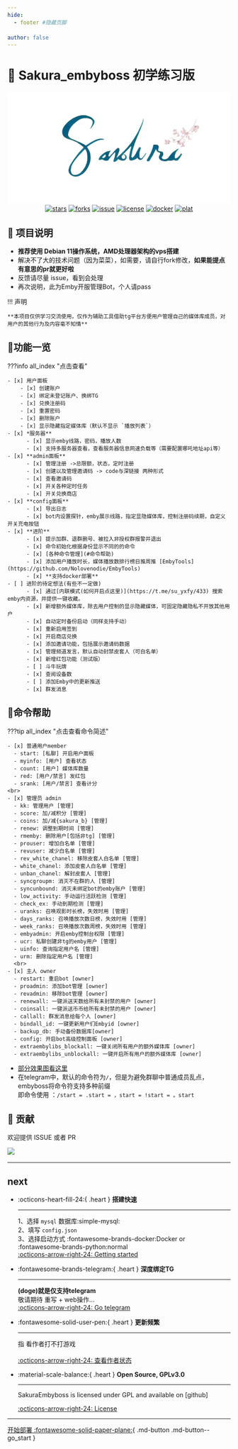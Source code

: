 ```yaml
---
hide:
  - footer #隐藏页脚

author: false
---
```


# 🌸 Sakura_embyboss 初学练习版

<p align="center">
<img src="assets/images/bot2.png" alt="bot"><br>
<a href="https://github.com/berry8838/Sakura_embyboss/stargazers"><img src="https://img.shields.io/github/stars/berry8838/Sakura_embyboss" alt="stars"></a> 
<a href="https://github.com/berry8838/Sakura_embyboss/forks"><img src="https://img.shields.io/github/forks/berry8838/Sakura_embyboss" alt="forks"></a> 
<a href="https://github.com/berry8838/Sakura_embyboss/issues"><img src="https://img.shields.io/github/issues/berry8838/Sakura_embyboss" alt="issue"></a>  
<a href="https://github.com/berry8838/Sakura_embyboss/blob/master/LICENSE"><img src="https://img.shields.io/github/license/berry8838/Sakura_embyboss" alt="license"></a> 
<a href="https://hub.docker.com/r/jingwei520/sakura_embyboss" ><img src="https://img.shields.io/docker/v/jingwei520/sakura_embyboss/latest?logo=docker" alt="docker"></a>
<a href="" ><img src="https://img.shields.io/badge/platform-amd64-pink" alt="plat"></a>
</p>

## 📜 项目说明

- **推荐使用 Debian 11操作系统，AMD处理器架构的vps搭建**
- 解决不了大的技术问题（因为菜菜），如需要，请自行fork修改，__如果能提点有意思的pr就更好啦__
- 反馈请尽量 issue，看到会处理
- 再次说明，此为Emby开服管理Bot，个人请pass

!!! 声明

    **本项目仅供学习交流使用，仅作为辅助工具借助tg平台方便用户管理自己的媒体库成员，对用户的其他行为及内容毫不知情**

## 🤝功能一览

???info all_index "点击查看"

    - [x] 用户面板
        - [x] 创建账户
        - [x] 绑定未登记账户、换绑TG
        - [x] 兑换注册码
        - [x] 重置密码
        - [x] 删除账户
        - [x] 显示隐藏指定媒体库（默认不显示 `播放列表`）
    - [x] *服务器**
          - [x] 显示emby线路，密码，播放人数
          - [x] 支持多服务器查看，查看服务器信息网速负载等（需要配置哪吒地址api等）
    - [x] **admin面板**
          - [x] 管理注册 ->总限额，状态，定时注册
          - [x] 创建以及管理邀请码 -> code与深链接 两种形式
          - [x] 查看邀请码
          - [x] 开关各种定时任务
          - [x] 开关兑换商店
    - [x] **config面板**
          - [x] 导出日志
          - [x] bot内设置探针，emby展示线路，指定显隐媒体库，控制注册码续期，自定义开关充电按钮
    - [x] **进阶**
          - [x] 提示加群、退群删号、被拉入非授权群报警并退出
          - [x] 命令初始化根据身份显示不同的的命令
          - [x] [各种命令管理](#命令帮助)
          - [x] 添加用户播放时长，媒体播放数排行榜日推周推 [EmbyTools](https://github.com/Nolovenodie/EmbyTools)
          - [x] **支持docker部署**
    - [ ] 进阶的待定想法(有些不一定做)
          - [x] 通过[内联模式(如何开启点这里)](https://t.me/su_yxfy/433) 搜索emby内资源，并提供一键收藏。
          - [x] 新增额外媒体库，除去用户控制的显示隐藏媒体，可固定隐藏隐私不开放其他用户
          - [x] 自动定时备份启动（同样支持手动）
          - [x] 重新启用签到
          - [x] 开启商店兑换
          - [x] 添加邀请功能，包括展示邀请码数据
          - [x] 管理频道发言，默认自动封禁皮套人（可白名单）
          - [x] 新增红包功能（测试版）
          - [ ] 斗牛玩牌
          - [x] 查阅设备数
          - [ ] 添加Emby中的更新推送
          - [x] 群发消息

## 🎯命令帮助
???tip all_index "点击查看命令简述"

    - [x] 普通用户member
      - start: [私聊] 开启用户面板
      - myinfo: [用户] 查看状态
      - count: [用户] 媒体库数量
      - red: [用户/禁言] 发红包
      - srank: [用户/禁言] 查看计分
    <br>
    - [x] 管理员 admin
      - kk: 管理用户 [管理]
      - score: 加/减积分 [管理]
      - coins: 加/减{sakura_b} [管理]
      - renew: 调整到期时间 [管理]
      - rmemby: 删除用户[包括非tg] [管理]
      - prouser: 增加白名单 [管理]
      - revuser: 减少白名单 [管理]
      - rev_white_chanel: 移除皮套人白名单 [管理]
      - white_chanel: 添加皮套人白名单 [管理]
      - unban_chanel: 解封皮套人 [管理]
      - syncgroupm: 消灭不在群的人 [管理]
      - syncunbound: 消灭未绑定bot的emby账户 [管理]
      - low_activity: 手动运行活跃检测 [管理]
      - check_ex: 手动到期检测 [管理]
      - uranks: 召唤观影时长榜，失效时用 [管理]
      - days_ranks: 召唤播放次数日榜，失效时用 [管理]
      - week_ranks: 召唤播放次数周榜，失效时用 [管理]
      - embyadmin: 开启emby控制台权限 [管理]
      - ucr: 私聊创建非tg的emby用户 [管理]
      - uinfo: 查询指定用户名 [管理]
      - urm: 删除指定用户名 [管理]
      <br>
    - [x] 主人 owner
      - restart: 重启bot [owner]
      - proadmin: 添加bot管理 [owner]
      - revadmin: 移除bot管理 [owner]
      - renewall: 一键派送天数给所有未封禁的用户 [owner]
      - coinsall: 一键派送币币给所有未封禁的用户 [owner]
      - callall: 群发消息给每个人 [owner]
      - bindall_id: 一键更新用户们Embyid [owner]
      - backup_db: 手动备份数据库[owner]
      - config: 开启bot高级控制面板 [owner]
      - extraembylibs_blockall: 一键关闭所有用户的额外媒体库 [owner]
      - extraembylibs_unblockall: 一键开启所有用户的额外媒体库 [owner]


- [部分效果图看这里](https://telegra.ph/embyboss-05-29)
- 在telegram中，默认的命令符为`/`，但是为避免群聊中普通成员乱点，embyboss将命令符支持多种前缀  
  即命令使用 ：`/start = .start = ，start = !start = 。start`

## 💐 贡献

欢迎提供 ISSUE 或者 PR<br>

<a href="https://github.com/berry8838/Sakura_embyboss/graphs/contributors" target="_blank">
  <img class="contributors" src="https://contrib.rocks/image?repo=berry8838/Sakura_embyboss" />
</a>
<hr>

## next
<div class="grid cards" markdown>

-   :octicons-heart-fill-24:{ .heart } __搭建快速__

    ---
    1、选择 `mysql` 数据库:simple-mysql:<br>
    2、填写 `config.json`<br>
    3、选择启动方式 :fontawesome-brands-docker:Docker or :fontawesome-brands-python:normal<br>
    [:octicons-arrow-right-24: Getting started](deploy/introduce.md#配置须知) 


-   :fontawesome-brands-telegram:{ .heart } __深度绑定TG__

    ---

    __(doge)就是仅支持telegram__<br>
    敬请期待 重写 + web操作...<br>
    [:octicons-arrow-right-24: Go telegram](https://t.me/+7ZL9MbJd8h44Zjc1)

-   :fontawesome-solid-user-pen:{ .heart } __更新频繁__

    ---

    指 看作者打不打游戏<br><br>
    [:octicons-arrow-right-24: 查看作者状态](https://t.me/su_yxfy)

-   :material-scale-balance:{ .heart } __Open Source, GPLv3.0__

    ---
    
    SakuraEmbyboss is licensed under GPL and available on [github]

    [:octicons-arrow-right-24: License](https://github.com/berry8838/Sakura_embyboss/blob/master/LICENSE)

</div>

<hr>

[开始部署 :fontawesome-solid-paper-plane:](deploy/introduce.md#流程图){ .md-button .md-button--go_start }

<script src="//code.tidio.co/60kqb4lpaspbgunuswomstvslctjyjds.js" async></script>